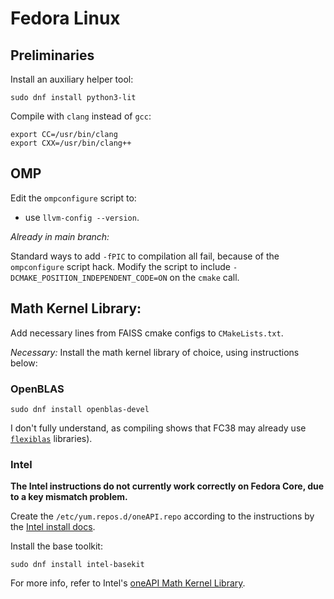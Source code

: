 # Fedora Linux

## Preliminaries

Install an auxiliary helper tool:

    sudo dnf install python3-lit

Compile with `clang` instead of `gcc`:

    export CC=/usr/bin/clang
    export CXX=/usr/bin/clang++

## OMP

Edit the `ompconfigure` script to:

+ use `llvm-config --version`.

_Already in main branch:_

Standard ways to add `-fPIC` to compilation all fail, because of the `ompconfigure` script hack.
Modify the script to include `-DCMAKE_POSITION_INDEPENDENT_CODE=ON` on the `cmake` call.

## Math Kernel Library:

Add necessary lines from FAISS cmake configs to `CMakeLists.txt`.

_Necessary:_
Install the math kernel library of choice, using instructions below:

### OpenBLAS

    sudo dnf install openblas-devel

I don't fully understand, as compiling shows that FC38 may already use [`flexiblas`](https://www.mpi-magdeburg.mpg.de/projects/flexiblas) libraries).

### Intel

__The Intel instructions do not currently work correctly on Fedora Core, due to a key mismatch problem.__

Create the `/etc/yum.repos.d/oneAPI.repo` according to the instructions by the
[Intel install docs](https://www.intel.com/content/www/us/en/developer/tools/oneapi/base-toolkit-download.html?operatingsystem=linux&distributions=dnf).

Install the base toolkit:

    sudo dnf install intel-basekit

For more info, refer to Intel's 
[oneAPI Math Kernel Library](https://www.intel.com/content/www/us/en/docs/onemkl/developer-reference-dpcpp/2023-1/overview.html).

